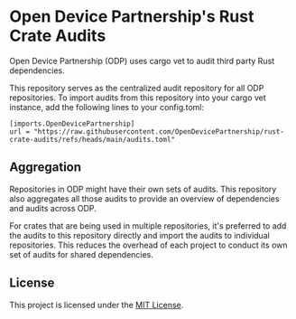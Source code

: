 # Open Device Partnership's Rust Crate Audits

Open Device Partnership (ODP) uses cargo vet to audit third party Rust dependencies.

This repository serves as the centralized audit repository for all ODP repositories.
To import audits from this repository into your cargo vet instance, add the following lines to your config.toml:

```
[imports.OpenDevicePartnership]
url = "https://raw.githubusercontent.com/OpenDevicePartnership/rust-crate-audits/refs/heads/main/audits.toml"
```

## Aggregation
Repositories in ODP might have their own sets of audits. This repository also aggregates all those audits to provide an overview of dependencies and audits across ODP.

For crates that are being used in multiple repositories, it's preferred to add the audits to this repository directly and import the audits to individual repositories. This reduces the overhead of each project to conduct its own set of audits for shared dependencies.

## License

This project is licensed under the [MIT License](LICENSE).